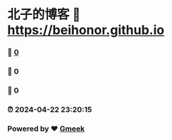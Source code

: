 # 北子的博客 :link: https://beihonor.github.io 
### :page_facing_up: [0](https://beihonor.github.io/tag.html) 
### :speech_balloon: 0 
### :hibiscus: 0 
### :alarm_clock: 2024-04-22 23:20:15 
### Powered by :heart: [Gmeek](https://github.com/Meekdai/Gmeek)
